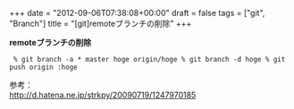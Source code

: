+++
date = "2012-09-06T07:38:08+00:00"
draft = false
tags = ["git", "Branch"]
title = "[git]remoteブランチの削除"
+++
<p><strong>remoteブランチの削除</strong></p>&#13;
<pre><code class="bash"> % git branch -a * master hoge origin/hoge % git branch -d hoge % git push origin :hoge </code></pre>&#13;
<p>参考：<br /><a href="http://d.hatena.ne.jp/strkpy/20090719/1247970185">http://d.hatena.ne.jp/strkpy/20090719/1247970185</a></p> 